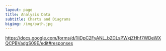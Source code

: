 ```yaml
---
layout: page
title: Analysis Data
subtitle: Charts and Diagrams
bigimg: /img/path.jpg
---
```


https://docs.google.com/forms/d/1liDpC2FyANL_b2DLsPWxjZHhf7WDeWXQCPBVadgS09E/edit#responses

